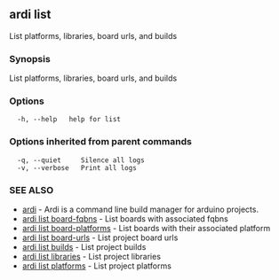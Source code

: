 ## ardi list

List platforms, libraries, board urls, and builds

### Synopsis


List platforms, libraries, board urls, and builds

### Options

```
  -h, --help   help for list
```

### Options inherited from parent commands

```
  -q, --quiet     Silence all logs
  -v, --verbose   Print all logs
```

### SEE ALSO

* [ardi](ardi.md)	 - Ardi is a command line build manager for arduino projects.
* [ardi list board-fqbns](ardi_list_board-fqbns.md)	 - List boards with associated fqbns
* [ardi list board-platforms](ardi_list_board-platforms.md)	 - List boards with their associated platform
* [ardi list board-urls](ardi_list_board-urls.md)	 - List project board urls
* [ardi list builds](ardi_list_builds.md)	 - List project builds
* [ardi list libraries](ardi_list_libraries.md)	 - List project libraries
* [ardi list platforms](ardi_list_platforms.md)	 - List project platforms

